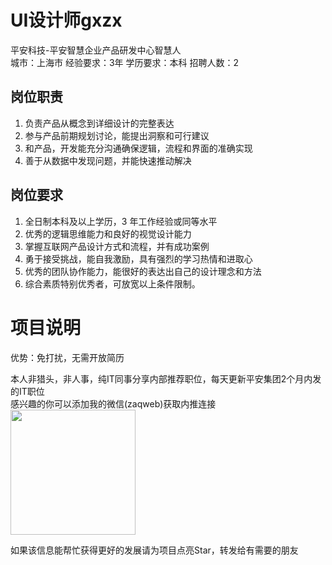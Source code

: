 # UI设计师gxzx
平安科技-平安智慧企业产品研发中心智慧人  
城市：上海市 经验要求：3年 学历要求：本科  招聘人数：2

## 岗位职责
1. 负责产品从概念到详细设计的完整表达   
2. 参与产品前期规划讨论，能提出洞察和可行建议   
3. 和产品，开发能充分沟通确保逻辑，流程和界面的准确实现   
4. 善于从数据中发现问题，并能快速推动解决

## 岗位要求
1. 全日制本科及以上学历，3 年工作经验或同等水平   
2. 优秀的逻辑思维能力和良好的视觉设计能力   
3. 掌握互联网产品设计方式和流程，并有成功案例   
4. 勇于接受挑战，能自我激励，具有强烈的学习热情和进取心   
5. 优秀的团队协作能力，能很好的表达出自己的设计理念和方法   
6. 综合素质特别优秀者，可放宽以上条件限制。

# 项目说明

优势：免打扰，无需开放简历

本人非猎头，非人事，纯IT同事分享内部推荐职位，每天更新平安集团2个月内发的IT职位  
感兴趣的你可以添加我的微信(zaqweb)获取内推连接  
<img src="https://github.com/zaqweb/PA-IT-JOBS/blob/master/WechatICode.jpeg"  height="200" width="200">

如果该信息能帮忙获得更好的发展请为项目点亮Star，转发给有需要的朋友




